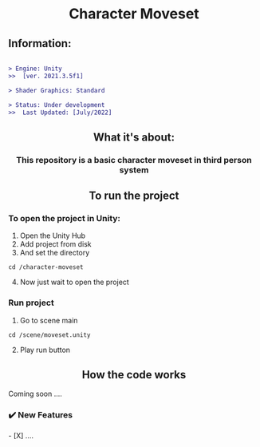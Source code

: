 

<h1 align="center"> Character Moveset </h1>


## Information:
```diff

> Engine: Unity 
>>  [ver. 2021.3.5f1]   

> Shader Graphics: Standard 

> Status: Under development
>>  Last Updated: [July/2022]

```

<h2 align="center"> What it's about: </h2>
<h3 align="center">  
  
This repository is a basic character moveset in third person system 
</h3> 


<h2 align="center"> To run the project </h2>
 
  
### To open the project in Unity:
1. Open the Unity Hub
2. Add project from disk
3. And set the directory
```
cd /character-moveset 
```
4. Now just wait to open the project
  
  
### Run project
1. Go to scene main
```
cd /scene/moveset.unity
```
2. Play run button
 

<h2 align="center"> How the code works </h2>


Coming soon ....


<h3 align="left"> ✔️ New Features </h3>
- [X] ....

